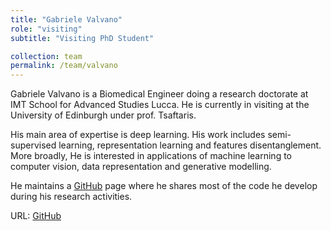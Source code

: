 ```yaml
---
title: "Gabriele Valvano"
role: "visiting"
subtitle: "Visiting PhD Student"

collection: team
permalink: /team/valvano
---
```

Gabriele Valvano is a Biomedical Engineer doing a research doctorate at IMT
School for Advanced Studies Lucca. He is currently in visiting at the University
of Edinburgh under prof. Tsaftaris. 

His main area of expertise is deep learning. His work includes semi-supervised
learning, representation learning and features disentanglement. More broadly, He
is interested in applications of machine learning to computer vision, data
representation and generative modelling. 

He maintains a [GitHub](https://github.com/gvalvano) page where he shares most
of the code he develop during his research activities.

URL: [GitHub](https://github.com/gvalvano)
